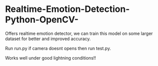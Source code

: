 # Realtime-Emotion-Detection-Python-OpenCV-
Offers realtime emotion detector, we can train this model on some larger dataset for better and improved accuracy.


Run run.py if camera doesnt opens then run test.py.

Works well under good lightning conditions!!
